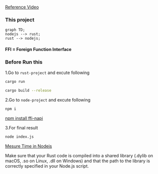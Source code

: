 [Reference Video](https://youtu.be/kkc2Z_PI8E8?si=PWL1KIniwGUYXO-j)

### This project
```mermaid
graph TD;
nodejs --> rust;
rust --> nodejs;
```

#### FFI = Foreign Function Interface

### Before Run this

1.Go to `rust-project` and excute following
```bash
cargo run
```
```bash
cargo build --release
```
2.Go to `node-project` and excute following
```bash
npm i
```
[npm install ffi-napi](https://www.npmjs.com/package/ffi-napi?activeTab=readme)

3.For final result
```bash
node index.js
```

[Mesure Time in Nodejs](https://dev.to/saranshk/how-to-measure-javascript-execution-time-5h2#:~:text=The%20easiest%20way%20to%20track,the%20difference%20of%20the%20two.)

Make sure that your Rust code is compiled into a shared library (.dylib on macOS, .so on Linux, .dll on Windows) and that the path to the library is correctly specified in your Node.js script.